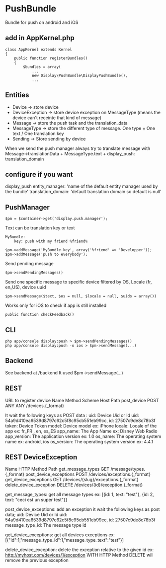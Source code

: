 PushBundle
==========

Bundle for push on android and iOS


add in AppKernel.php
--------------------


    class AppKernel extends Kernel
    {
        public function registerBundles()
        {
            $bundles = array(
                ...
                new Display\PushBundle\DisplayPushBundle(),
                ...





Entities
--------

- Device -> store device
- DeviceException -> store device exception on MessageType (means the device can't receinte that kind of message)
- Message -> store the push task and the translation_data
- MessageType -> store the different type of message. One type = One text / One translation key
- Sending -> Store sending by device

When we send the push manager always try to translate message with Message->translationData + MessageType.text + display_push: translation_domain

configure if you want
---------------------

display_push
    entity_manager: 'name of the default entity manager used by the bundle'
    translation_domain: 'default translation domain so default is null'


PushManager
-----------
    $pm = $container->get('display.push.manager');

Text can be translation key or text

    MyBundle:
        key: push with my friend %friend%

    $pm->addMessage('MyBundle.key', array('%friend' => 'Developper'));
    $pm->addMessage('push to everybody');

Send pending message

    $pm->sendPendingMessages()

Send one specific message to specific device filtered by OS, Locale (fr, en_US), device uuid

    $pm->sendMessage($text, $os = null, $locale = null, $uids = array())


Works only for iOS to check if app is still installed

    public function checkFeedback()

CLI
---
    php app/console display:push > $pm->sendPendingMessages()
    php app/console display:push -o ios > $pm->sendMessage(...)

Backend
-------

See backend at /backend
It used $pm->sendMessage(...)

REST
----

URL to register device
    Name                     Method Scheme Host Path
    post_device              POST   ANY    ANY  /devices.{_format}

It wait the following keys as POST data :
     uid: Device Uid or Id uid: 54a9d410ea6539d8797c62c5f8c95cb551eb99cc, id: 27507c9de8c78b3f
     token: Device Token
     model: Device model ex: iPhone
     locale: Locale of the app ex: fr_FR , en, es_ES
     app_name: The App Name ex: Disney Web Radio
     app_version: The application version ex: 1.0
     os_name: The operating system name ex: android, ios
     os_version: The operating system version ex: 4.4.1

REST DeviceException
--------------------
Name                     HTTP Method Path
get_message_types        GET         /message/types.{_format}
post_device_exceptions   POST        /devices/exceptions.{_format}
get_device_exceptions    GET         /devices/{slug}/exceptions.{_format}
delete_device_exception  DELETE      /devices/{id}/exception.{_format}


get_message_types: get all message types ex: [{id: 1, text: "test"}, {id: 2, text: "ceci est un super test"}]

post_device_exceptions: add an exception
it wait the following keys as post data;
     uid: Device Uid or Id uid: 54a9d410ea6539d8797c62c5f8c95cb551eb99cc, id: 27507c9de8c78b3f
     message_type_id: The message type id

get_device_exceptions: get all devices exceptions ex: [{"id":1,"message_type_id":1,"message_type_text":"test"}]

delete_device_exception: delete the exception relative to the given id
ex: http://myhost.com/devices/1/exception WITH HTTP Method DELETE will remove the previous exception


